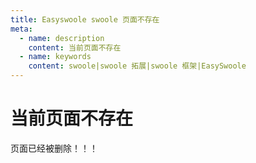 ```yaml
---
title: Easyswoole swoole 页面不存在
meta:
  - name: description
    content: 当前页面不存在
  - name: keywords
    content: swoole|swoole 拓展|swoole 框架|EasySwoole
---
```


# 当前页面不存在

页面已经被删除！！！


